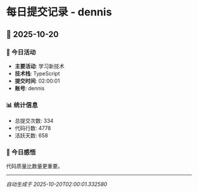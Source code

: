 # 每日提交记录 - dennis

## 📅 2025-10-20

### 🎯 今日活动
- **主要活动**: 学习新技术
- **技术栈**: TypeScript
- **提交时间**: 02:00:01
- **账号**: dennis

### 📊 统计信息
- 总提交次数: 334
- 代码行数: 4778
- 活跃天数: 658

### 💭 今日感悟
代码质量比数量更重要。

---
*自动生成于 2025-10-20T02:00:01.332580*
